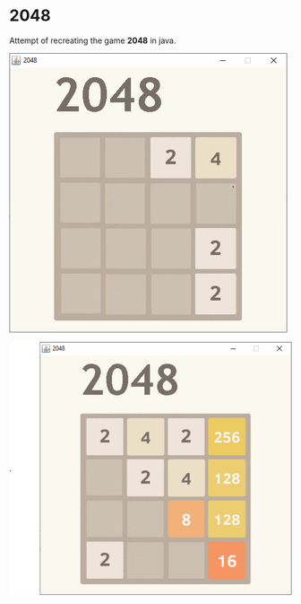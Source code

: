 # 2048

Attempt of recreating the game <b>2048</b> in java.

![alt text](https://github.com/MaximeClmnt/2048/blob/main/Exemple1.PNG?raw=true)

![alt text](https://github.com/MaximeClmnt/2048/blob/main/Exemple3.PNG?raw=true)
